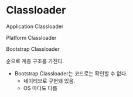 # Classloader

Application Classloader
        
Platform Classloader

Bootstrap Classloader

순으로 계층 구조를 가진다.
        
* Bootstrap Classloader는 코드로는 확인할 수 없다.
    * 네이티브로 구현돼 있음.
    * OS 마다도 다름
    
